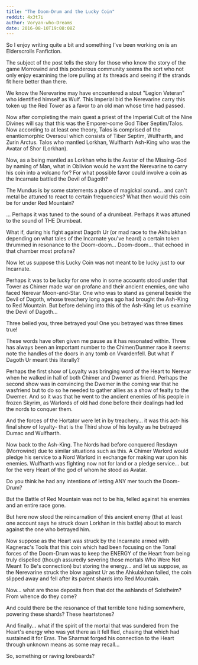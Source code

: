 ```yaml
---
title: "The Doom-Drum and the Lucky Coin"
reddit: 4x3t7i
author: Voryan-who-Dreams
date: 2016-08-10T19:08:08Z
---
```


So I enjoy writing quite a bit and something I've been working on is an Elderscrolls Fanfiction.

The subject of the post tells the story for those who know the story of the game Morrowind and this ponderous community seems the sort who not only enjoy examining the lore pulling at its threads and seeing if the strands fit here better than there.

We know the Nerevarine may have encountered a stout "Legion Veteran" who identified himself as Wulf. This Imperial bid the Nerevarine carry this token up the Red Tower as a favor to an old man whose time had passed.

Now after completing the main quest a priest of the Imperial Cult of the Nine Divines will say that this was the Emporer-come God Tiber Septim/Talos. Now according to at least one theory, Talos is comprised of the enantiomorphic Oversoul which consists of Tiber Septim, Wulfharth, and Zurin Arctus. Talos who mantled Lorkhan, Wulfharth Ash-King who was the Avatar of Shor (Lorkhan).

Now, as a being mantled as Lorkhan who is the Avatar of the Missing-God by naming of Man, what in Oblivion would he want the Nerevarine to carry his coin into a volcano for? For what possible favor could involve a coin as the Incarnate battled the Devil of Dagoth?

The Mundus is by some statements a place of magickal sound... and can't metal be attuned to react to certain frequencies? What then would this coin be for under Red Mountain?

 ... Perhaps it was tuned to the sound of a drumbeat. Perhaps it was attuned to the sound of THE Drumbeat.

What if, during his fight against Dagoth Ur (or mad race to the Akhulakhan depending on what tales of the Incarnate you've heard) a certain token thrummed in resonance to the Doom-doom... Doom-doom... that echoed in that chamber most profane?

Now let us suppose this Lucky Coin was not meant to be lucky just to our Incarnate.

Perhaps it was to be lucky for one who in some accounts stood under that Tower as Chimer made war on profane and their ancient enemies, one who faced Nerevar Moon-and-Star. One who was to stand as general beside the Devil of Dagoth, whose treachery long ages ago had brought the Ash-King to Red Mountain. But before delving into this of the Ash-King let us examine the Devil of Dagoth...

Three belied you, three betrayed you! One you betrayed was three times true!

These words have often given me pause as it has resonated within. Three has always been an important number to the Chimer/Dunmer race it seems: note the handles of the doors in any tomb on Vvardenfell. But what if Dagoth Ur meant this literally?

Perhaps the first show of Loyalty was bringing word of the Heart to Nerevar when he walked in hall of both Chimer and Dwemer as friend. Perhaps the second show was in convincing the Dwemer in the coming war that he wasfriend but to do so he needed to gather allies as a show of fealty to the Dwemer. And so it was that he went to the ancient enemies of his people in frozen Skyrim, as Warlords of old had done before their dealings had led the nords to conquer them.

And the forces of the Hortator were let in by treachery... it was this act- his final show of loyalty- that is the Third show of his loyalty as he betrayed Dumac and Wulfharth.

Now back to the Ash-King. The Nords had before conquered Resdayn (Morrowind) due to similar situations such as this. A Chimer Warlord would pledge his service to a Nord Warlord in exchange for making war upon his enemies. Wulfharth was fighting now not for land or a pledge service... but for the very Heart of the god of whom he stood as Avatar.

Do you think he had any intentions of letting ANY mer touch the Doom-Drum?

But the Battle of Red Mountain was not to be his, felled against his enemies and an entire race gone.

But here now stood the reincarnation of this ancient enemy (that at least one account says he struck down Lorkhan in this battle) about to march against the one who betrayed him.

Now suppose as the Heart was struck by the Incarnate armed with Kagnerac's Tools that this coin which had been focusing on the Tonal forces of the Doom-Drum was to keep the ENERGY of the Heart from being truly dispelled (though assuredly severing those mortals Who Were Not Meant To Be's connection) but storing the energy... and let us suppose, as the Nerevarine struck the blow against Ur as the Ahkulakhan failed, the coin slipped away and fell after its parent shards into Red Mountain.

Now... what are those deposits from that dot the ashlands of Solstheim? From whence do they come? 

And could there be the resonance of that terrible tone hiding somewhere, powering these shards? These heartstones?

And finally... what if the spirit of the mortal that was sundered from the Heart's energy who was yet there as it fell fled, chasing that which had sustained it for Eras. The Sharmat forged his connection to the Heart through unknown means as some may recall...






So, something or raving lorebeards?
